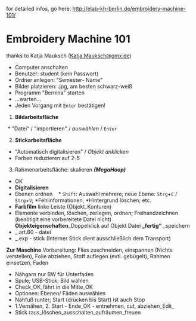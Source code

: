for detailed infos, go here:
http://elab-kh-berlin.de/embroidery-machine-101/

# Embroidery Machine 101
thanks to Katja Mauksch (Katja.Mauksch@gmx.de)

* Computer anschalten
* Benutzer: student (kein Passwort)
* Ordner anlegen: "Semester- Name"
* Bilder platzieren: .jpg, am besten schwarz-weiß
* Programm "Bernina" starten 
* ...warten...
* Jeden Vorgang mit `Enter` bestätigen!

1. **Bildarbeitsfläche**

  * "Datei" / "importieren" / *auswählen* / `Enter`
  
  
2. **Stickarbeitsfläche**

  * "Automatisch digitalisieren" / *Objekt anklicken*
  * Farben reduzieren auf 2-5


3. Rahmenarbeitsfläche: skalieren ***(MegaHoop)***

  * OK
  * **Digitalisieren**
  * Ebenen ordnen
    * `Shift`: Auswahl mehrere; neue Ebene: `Strg`+`C` / `Strg`+`V`; *Fehlinformationen, *Hintergrund löschen; etc.
  * **Farbfilm**
  linke Leiste (Objekt_Konturen)
  * Elemente verbinden, löschen, zerlegen, ordnen; Freihandzeichnen (benötigit eine vorbereitete Datei nicht)
  **Objekteigenschaften**_Doppelklick auf Objekt
  Datei **„fertig“** _speichern
  * _.art.60 - datei
  * _.exp - stick (Interner Stick dient ausschließlich dem Transport)

**Zur Maschine**
Vorbereitung: Flies zuschneiden, einspannen (Nichts verstellen), Folie abziehen,
Stoff auflegen (evtl. gebügelt), Rahmen einsetzen, Faden
* Nähgarn nur BW für Unterfaden
* Spule; USB-Stick; Bild wählen
* Check_OK_fährt in die Mitte_OK
* Optionen: Ebenen/ Fäden auswählen
* Nähfuß runter; Start (drücken bis Start) ist auch Stop
* 1.Vernähen, 2. Start - Ende_OK - entnehmen, cut, abziehen_Edit_
* Stick raus_löschen_ausschalten_aufräumen_freuen
